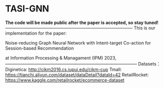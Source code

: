 # TASI-GNN
**The code will be made public after the paper is accepted, so stay tuned!**
—————————————————————————————
This is our implementation for the paper:

Noise-reducing Graph Neural Network with Intent-target Co-action for Session-based Recommendation 

at Information Processing & Managament (IPM) 2023,
——————————————————————————————
Datasets：
Diginetica: http://cikm2016.cs.iupui.edu/cikm-cup
Tmall: https://tianchi.aliyun.com/dataset/dataDetail?dataId=42
RetailRocket: https://www.kaggle.com/retailrocket/ecommerce-dataset
